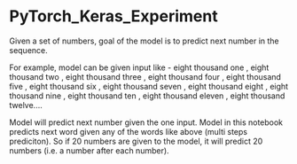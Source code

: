 # PyTorch_Keras_Experiment

Given a set of numbers, goal of the model is to predict next number in the sequence.

For example, model can be given input like - eight thousand one , eight thousand two , eight thousand three , eight thousand four , eight thousand five , eight thousand six , eight thousand seven , eight thousand eight , eight thousand nine , eight thousand ten , eight thousand eleven , eight thousand twelve....

Model will predict next number given the one input. Model in this notebook predicts next word given any of the words like above (multi steps prediciton). So if 20 numbers are given to the model, it will predict 20 numbers (i.e. a number after each number).
